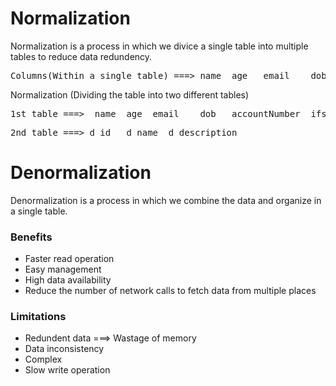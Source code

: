 # Normalization

Normalization is a process in which we divice a single table into multiple tables to reduce data redundency.

<pre>
Columns(Within a single table) ===> name  age   email    dob   accountNumber  ifscCode    d_id  d_name    d_description
</pre>

Normalization (Dividing the table into two different tables)

<pre>
1st table ===>  name  age  email    dob   accountNumber  ifscCode    d_id
</pre>

<pre>
2nd table ===> d_id   d_name  d_description  
</pre>

# Denormalization

Denormalization is a process in which we combine the data and organize in a single table.

### Benefits

- Faster read operation
- Easy management
- High data availability
- Reduce the number of network calls to fetch data from multiple places

### Limitations

- Redundent data ===> Wastage of memory
- Data inconsistency
- Complex
- Slow write operation
